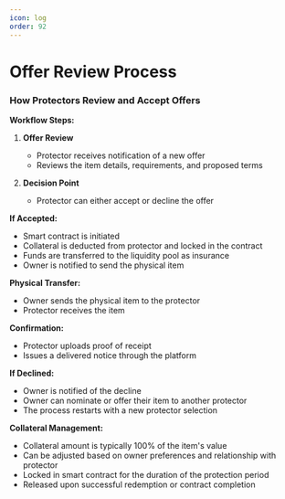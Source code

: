 ```yaml
---
icon: log
order: 92
---
```



# Offer Review Process
### How Protectors Review and Accept Offers

**Workflow Steps:**

1. **Offer Review**  
   - Protector receives notification of a new offer  
   - Reviews the item details, requirements, and proposed terms  

2. **Decision Point**  
   - Protector can either accept or decline the offer  

**If Accepted:**

- Smart contract is initiated  
- Collateral is deducted from protector and locked in the contract  
- Funds are transferred to the liquidity pool as insurance  
- Owner is notified to send the physical item  

**Physical Transfer:**

- Owner sends the physical item to the protector  
- Protector receives the item  

**Confirmation:**

- Protector uploads proof of receipt  
- Issues a delivered notice through the platform  

**If Declined:**

- Owner is notified of the decline  
- Owner can nominate or offer their item to another protector  
- The process restarts with a new protector selection  

**Collateral Management:**

- Collateral amount is typically 100% of the item's value  
- Can be adjusted based on owner preferences and relationship with protector  
- Locked in smart contract for the duration of the protection period  
- Released upon successful redemption or contract completion  
